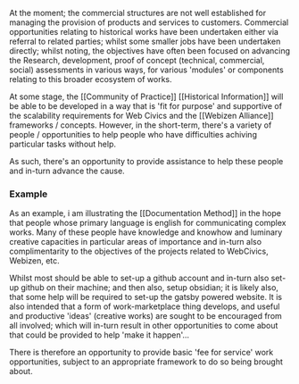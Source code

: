At the moment; the commercial structures are not well established for managing the provision of products and services to customers.  Commercial opportunities relating to historical works have been undertaken either via referral to related parties; whilst some smaller jobs have been undertaken directly; whilst noting, the objectives have often been focused on advancing the Research, development, proof of concept (technical, commercial, social) assessments in various ways, for various 'modules' or components relating to this broader ecosystem of works.  

At some stage, the [[Community of Practice]] [[Historical Information]] will be able to be developed in a way that is 'fit for purpose' and supportive of the scalability requirements for Web Civics and the [[Webizen Alliance]] frameworks / concepts.  However, in the short-term, there's a variety of people / opportunities to help people who have difficulties achiving particular tasks without help. 

As such, there's an opportunity to provide assistance to help these people and in-turn advance the cause. 

### Example 
As an example, i am illustrating the [[Documentation Method]] in the hope that people whose primary language is english for communicating complex works.  Many of these people have knowledge and knowhow and luminary creative capacities in particular areas of importance and in-turn also complimentarity to the objectives of the projects related to WebCivics, Webizen, etc. 

Whilst most should be able to set-up a github account and in-turn also set-up github on their machine; and then also, setup obsidian; it is likely also, that some help will be required to set-up the gatsby powered website.  It is also intended that a form of work-marketplace thing develops, and useful and productive 'ideas' (creative works) are sought to be encouraged from all involved; which will in-turn result in other opportunities to come about that could be provided to help 'make it happen'...  

There is therefore an opportunity to provide basic 'fee for service' work opportunities, subject to an appropriate framework to do so being brought about.
